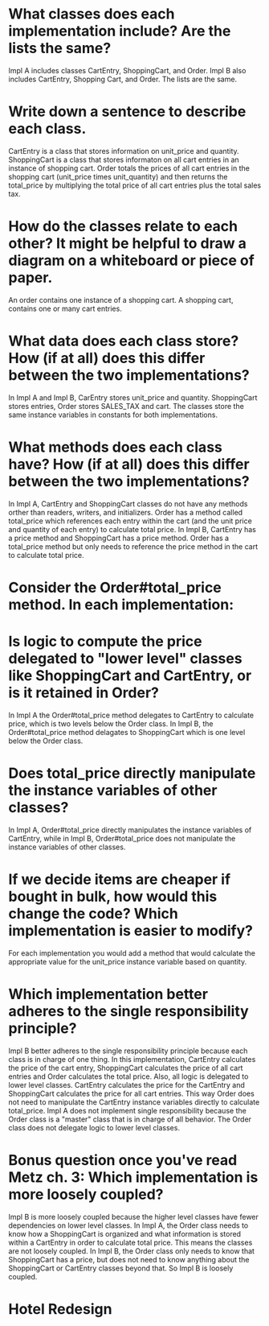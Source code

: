 # What classes does each implementation include? Are the lists the same?

Impl A includes classes CartEntry, ShoppingCart, and Order. Impl B also includes CartEntry, Shopping Cart, and Order. The lists are the same.

# Write down a sentence to describe each class.

CartEntry is a class that stores information on unit_price and quantity. ShoppingCart is a class that stores informaton on all cart entries in an instance of shopping cart. Order totals the prices of all cart entries in the shopping cart (unit_price times unit_quantity) and then returns the total_price by multiplying the total price of all cart entries plus the total sales tax.

# How do the classes relate to each other? It might be helpful to draw a diagram on a whiteboard or piece of paper.

An order contains one instance of a shopping cart. A shopping cart, contains one or many cart entries.

# What data does each class store? How (if at all) does this differ between the two implementations?

In Impl A and Impl B, CarEntry stores unit_price and quantity. ShoppingCart stores entries, Order stores SALES_TAX and cart. The classes store the same instance variables in constants for both implementations.

# What methods does each class have? How (if at all) does this differ between the two implementations?

In Impl A, CartEntry and ShoppingCart classes do not have any methods orther than readers, writers, and initializers. Order has a method called total_price which references each entry within the cart (and the unit price and quantity of each entry) to calculate total price. In Impl B, CartEntry has a price method and ShoppingCart has a price method. Order has a total_price method but only needs to reference the price method in the cart to calculate total price.

# Consider the Order#total_price method. In each implementation:
  # Is logic to compute the price delegated to "lower level" classes like ShoppingCart and CartEntry, or is it retained in Order?

  In Impl A the Order#total_price method delegates to CartEntry to calculate price, which is two levels below the Order class. In Impl B, the Order#total_price method delagates to ShoppingCart which is one level below the Order class.

  # Does total_price directly manipulate the instance variables of other classes?

  In Impl A, Order#total_price directly manipulates the instance variables of CartEntry, while in Impl B, Order#total_price does not manipulate the instance variables of other classes.

# If we decide items are cheaper if bought in bulk, how would this change the code? Which implementation is easier to modify?

For each implementation you would add a method that would calculate the appropriate value for the unit_price instance variable based on quantity.

# Which implementation better adheres to the single responsibility principle?

Impl B better adheres to the single responsibility principle because each class is in charge of one thing. In this implementation, CartEntry calculates the price of the cart entry, ShoppingCart calculates the price of all cart entries and Order calculates the total price. Also, all logic is delegated to lower level classes. CartEntry calculates the price for the CartEntry and ShoppingCart calculates the price for all cart entries. This way Order does not need to manipulate the CartEntry instance variables directly to calculate total_price. Impl A does not implement single responsibility because the Order class is a "master" class that is in charge of all behavior. The Order class does not delegate logic to lower level classes.

# Bonus question once you've read Metz ch. 3: Which implementation is more loosely coupled?

Impl B is more loosely coupled because the higher level classes have fewer dependencies on lower level classes. In Impl A, the Order class needs to know how a ShoppingCart is organized and what information is stored within a CartEntry in order to calculate total price. This means the classes are not loosely coupled. In Impl B, the Order class only needs to know that ShoppingCart has a price, but does not need to know anything about the ShoppingCart or CartEntry classes beyond that. So Impl B is loosely coupled.

# Hotel Redesign
